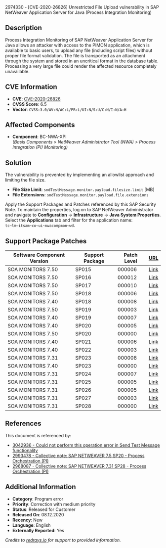 2974330 - [CVE-2020-26826] Unrestricted File Upload vulnerability in SAP NetWeaver Application Server for Java (Process Integration Monitoring)

## Description

Process Integration Monitoring of SAP NetWeaver Application Server for Java allows an attacker with access to the PIMON application, which is available to basic users, to upload any file (including script files) without proper file format validation. The file is transported as an attachment through the system and stored in an uncritical format in the database table. Processing a very large file could render the affected resource completely unavailable.

## CVE Information

- **CVE**: [CVE-2020-26826](https://cve.mitre.org/cgi-bin/cvename.cgi?name=CVE-2020-26826)
- **CVSS Score**: 6.5
- **Vector**: `CVSS:3.0/AV:N/AC:L/PR:L/UI:N/S:U/C:N/I:N/A:H`

## Affected Components

- **Component**: BC-NWA-XPI  
  *(Basis Components > NetWeaver Administrator Tool (NWA) > Process Integration (PI) Monitoring)*

## Solution

The vulnerability is prevented by implementing an allowlist approach and limiting the file size.

- **File Size Limit**: `sndTestMessage.monitor.payload.filesize.limit` [MB]
- **File Extensions**: `sndTestMessage.monitor.payload.file.extensions`

Apply the Support Packages and Patches referenced by this SAP Security Note. To maintain the properties, log on to SAP NetWeaver Administrator and navigate to **Configuration** → **Infrastructure** → **Java System Properties**. Select the **Applications** tab and filter for the application name: `tc~lm~itsam~co~ui~nwacompmon~wd`.

## Support Package Patches

| Software Component Version | Support Package | Patch Level | [URL](https://userapps.support.sap.com/sap/support/swdc/notes?cvnr=73554900100200001638&support_package=SP015&patch_level=000006) |
|----------------------------|-----------------|-------------|------------------------------------------------------------------------------------------------------------------------------------------------------------------------------------------------------------|
| SOA MONITORS 7.50          | SP015           | 000006      | [Link](https://userapps.support.sap.com/sap/support/swdc/notes?cvnr=73554900100200001638&support_package=SP015&patch_level=000006)                                                                        |
| SOA MONITORS 7.50          | SP016           | 000012      | [Link](https://userapps.support.sap.com/sap/support/swdc/notes?cvnr=73554900100200001638&support_package=SP016&patch_level=000012)                                                                        |
| SOA MONITORS 7.50          | SP017           | 000010      | [Link](https://userapps.support.sap.com/sap/support/swdc/notes?cvnr=73554900100200001638&support_package=SP017&patch_level=000010)                                                                        |
| SOA MONITORS 7.50          | SP018           | 000006      | [Link](https://userapps.support.sap.com/sap/support/swdc/notes?cvnr=73554900100200001638&support_package=SP018&patch_level=000006)                                                                        |
| SOA MONITORS 7.40          | SP018           | 000008      | [Link](https://userapps.support.sap.com/sap/support/swdc/notes?cvnr=67838200100200019743&support_package=SP018&patch_level=000008)                                                                        |
| SOA MONITORS 7.50          | SP019           | 000003      | [Link](https://userapps.support.sap.com/sap/support/swdc/notes?cvnr=73554900100200001638&support_package=SP019&patch_level=000003)                                                                        |
| SOA MONITORS 7.40          | SP019           | 000007      | [Link](https://userapps.support.sap.com/sap/support/swdc/notes?cvnr=67838200100200019743&support_package=SP019&patch_level=000007)                                                                        |
| SOA MONITORS 7.40          | SP020           | 000005      | [Link](https://userapps.support.sap.com/sap/support/swdc/notes?cvnr=67838200100200019743&support_package=SP020&patch_level=000005)                                                                        |
| SOA MONITORS 7.50          | SP020           | 000000      | [Link](https://userapps.support.sap.com/sap/support/swdc/notes?cvnr=73554900100200001638&support_package=SP020&patch_level=000000)                                                                        |
| SOA MONITORS 7.40          | SP021           | 000006      | [Link](https://userapps.support.sap.com/sap/support/swdc/notes?cvnr=67838200100200019743&support_package=SP021&patch_level=000006)                                                                        |
| SOA MONITORS 7.40          | SP022           | 000003      | [Link](https://userapps.support.sap.com/sap/support/swdc/notes?cvnr=67838200100200019743&support_package=SP022&patch_level=000003)                                                                        |
| SOA MONITORS 7.31          | SP023           | 000008      | [Link](https://userapps.support.sap.com/sap/support/swdc/notes?cvnr=01200314690200014376&support_package=SP023&patch_level=000008)                                                                        |
| SOA MONITORS 7.40          | SP023           | 000000      | [Link](https://userapps.support.sap.com/sap/support/swdc/notes?cvnr=67838200100200019743&support_package=SP023&patch_level=000000)                                                                        |
| SOA MONITORS 7.31          | SP024           | 000007      | [Link](https://userapps.support.sap.com/sap/support/swdc/notes?cvnr=01200314690200014376&support_package=SP024&patch_level=000007)                                                                        |
| SOA MONITORS 7.31          | SP025           | 000005      | [Link](https://userapps.support.sap.com/sap/support/swdc/notes?cvnr=01200314690200014376&support_package=SP025&patch_level=000005)                                                                        |
| SOA MONITORS 7.31          | SP026           | 000005      | [Link](https://userapps.support.sap.com/sap/support/swdc/notes?cvnr=01200314690200014376&support_package=SP026&patch_level=000005)                                                                        |
| SOA MONITORS 7.31          | SP027           | 000003      | [Link](https://userapps.support.sap.com/sap/support/swdc/notes?cvnr=01200314690200014376&support_package=SP027&patch_level=000003)                                                                        |
| SOA MONITORS 7.31          | SP028           | 000000      | [Link](https://userapps.support.sap.com/sap/support/swdc/notes?cvnr=01200314690200014376&support_package=SP028&patch_level=000000)                                                                        |

## References

This document is referenced by:

- [3042936 - Could not perform this operation error in Send Test Message functionality](https://me.sap.com/notes/3042936)
- [2993478 - Collective note: SAP NETWEAVER 7.5 SP20 - Process Orchestration (PI)](https://me.sap.com/notes/2993478)
- [2968087 - Collective note: SAP NETWEAVER 7.31 SP28 - Process Orchestration (PI)](https://me.sap.com/notes/2968087)

## Additional Information

- **Category**: Program error
- **Priority**: Correction with medium priority
- **Status**: Released for Customer
- **Released On**: 08.12.2020
- **Recency**: New
- **Language**: English
- **Externally Reported**: Yes

*Credits to [redrays.io](https://redrays.io) for support to provided information.*